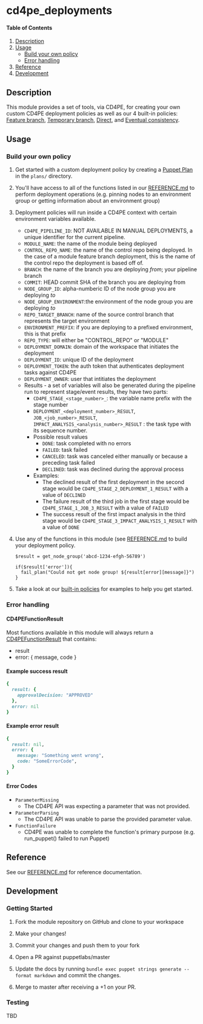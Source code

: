 # cd4pe_deployments

#### Table of Contents

1. [Description](#description)
2. [Usage](#usage)
   - [Build your own policy](#build-your-own-policy)
   - [Error handling](#error-handling)
3. [Reference](#reference)
4. [Development](#development)

## Description

This module provides a set of tools, via CD4PE, for creating your own custom CD4PE deployment policies as well as our 4 built-in policies: [Feature branch](plans/feature_branch.pp), [Temporary branch](plans/rolling.pp), [Direct](plans/direct.pp), and [Eventual consistency](plans/eventual_consistency.pp).

## Usage

### Build your own policy

1. Get started with a custom deployment policy by creating a [Puppet Plan] in the `plans/` directory.
2. You'll have access to all of the functions listed in our [REFERENCE.md] to perform deployment operations (e.g. pinning nodes to an environment group or getting information about an environment group)
3. Deployment policies will run inside a CD4PE context with certain environment variables available.

   - `CD4PE_PIPELINE_ID`: NOT AVAILABLE IN MANUAL DEPLOYMENTS, a unique identifier for the current pipeline.
   - `MODULE_NAME`: the name of the module being deployed
   - `CONTROL_REPO_NAME`: the name of the control repo being deployed. In the case of a module feature branch deployment, this is the name of the control repo the deployment is based off of.
   - `BRANCH`: the name of the branch you are deploying _from_; your pipeline branch
   - `COMMIT`: HEAD commit SHA of the branch you are deploying from
   - `NODE_GROUP_ID`: alpha-numberic ID of the node group you are deploying _to_
   - `NODE_GROUP_ENVIRONMENT`:the environment of the node group you are deploying _to_
   - `REPO_TARGET_BRANCH`: name of the source control branch that represents the target environment
   - `ENVIRONMENT_PREFIX`: if you are deploying to a prefixed environment, this is that prefix
   - `REPO_TYPE`: will either be "CONTROL_REPO" or "MODULE"
   - `DEPLOYMENT_DOMAIN`: domain of the workspace that initiates the deployment
   - `DEPLOYMENT_ID`: unique ID of the deployment
   - `DEPLOYMENT_TOKEN`: the auth token that authenticates deployment tasks against CD4PE
   - `DEPLOYMENT_OWNER`: user that intitiates the deployment
   - Results - a set of variables will also be generated during the pipeline run to represent stage/event results, they have two parts:
     - `CD4PE_STAGE_<stage_number>_`: the variable name prefix with the stage number
     - `DEPLOYMENT_<deployment_number>_RESULT`, `JOB_<job_number>_RESULT`, `IMPACT_ANALYSIS_<analysis_number>_RESULT` : the task type with its sequence number.
     - Possible result values
       - `DONE`: task completed with no errors
       - `FAILED`: task failed
       - `CANCELED`: task was canceled either manually or because a preceding task failed
       - `DECLINED`: task was declined during the approval process
     - Examples:
       - The declined result of the first deployment in the second stage would be `CD4PE_STAGE_2_DEPLOYMENT_1_RESULT` with a value of `DECLINED`
       - The failure result of the third job in the first stage would be `CD4PE_STAGE_1_JOB_3_RESULT` with a value of `FAILED`
       - The success result of the first impact analysis in the third stage would be `CD4PE_STAGE_3_IMPACT_ANALYSIS_1_RESULT` with a value of `DONE`

4. Use any of the functions in this module (see [REFERENCE.md] to build your deployment policy.

   ```
   $result = get_node_group('abcd-1234-efgh-56789')

   if($result['error']){
     fail_plan("Could not get node group! ${result[error][message]}")
   }
   ```

5. Take a look at our [built-in policies](plans/) for examples to help you get started.

### Error handling

#### CD4PEFunctionResult

Most functions available in this module will always return a [CD4PEFunctionResult] that contains:

- result
- error: { message, code }

#### Example success result

```ruby
{
  result: {
    approvalDecision: "APPROVED"
  },
  error: nil
}
```

#### Example error result

```ruby
{
  result: nil,
  error: {
    message: "Something went wrong",
    code: "SomeErrorCode",
  }
}
```

#### Error Codes

- `ParameterMissing`
  - The CD4PE API was expecting a parameter that was not provided.
- `ParameterParsing`
  - The CD4PE API was unable to parse the provided parameter value.
- `FunctionFailure`
  - CD4PE was unable to complete the function's primary purpose (e.g. run_puppet() failed to run Puppet)

## Reference

See our [REFERENCE.md] for reference documentation.

## Development

### Getting Started

1. Fork the module repository on GitHub and clone to your workspace

1. Make your changes!

1. Commit your changes and push them to your fork

1. Open a PR against puppetlabs/master

1. Update the docs by running `bundle exec puppet strings generate --format markdown` and commit the changes.

1. Merge to master after receiving a +1 on your PR.

### Testing

TBD

[puppet plan]: https://puppet.com/docs/bolt/latest/writing_plans.html
[cd4pefunctionresult]: lib/puppet_x/puppetlabs/cd4pe_function_result.rb
[reference.md]: REFERENCE.md
[contributing.md]: CONTRIBUTING.md

